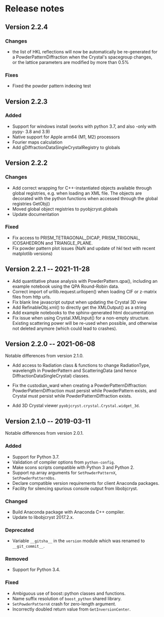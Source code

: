 # Release notes

## Version 2.2.4

### Changes

- the list of HKL reflections will now be automatically be re-generated 
  for a PowderPatternDiffraction when the Crystal's spacegroup changes,  
  or the lattice parameters are modified by more than 0.5%

### Fixes

- Fixed the powder pattern indexing test

## Version 2.2.3

### Added

- Support for windows install (works with python 3.7, and
  also -only with pypy- 3.8 and 3.9)
- Native support for Apple arm64 (M1, M2) processors
- Fourier maps calculation
- Add gDiffractionDataSingleCrystalRegistry to globals

## Version 2.2.2

### Changes

- Add correct wrapping for C++-instantiated objects available through global 
  registries, e.g. when loading an XML file. The objects are decorated with 
  the python functions when accessed through the global registries GetObj()
- Moved global object registries to pyobjcryst.globals
- Update documentation

### Fixed

- Fix access to PRISM_TETRAGONAL_DICAP, PRISM_TRIGONAL, 
  ICOSAHEDRON and TRIANGLE_PLANE.
- Fix powder pattern plot issues (NaN and update of hkl text with recent 
  matplotlib versions)

## Version 2.2.1 -- 2021-11-28

- Add quantitative phase analysis with PowderPattern.qpa(), including
  an example notebook using the QPA Round-Robin data.
- Correct import of urllib.request.urllopen() when loading CIF or z-matrix 
  files from http urls.
- Fix blank line javascript output when updating the Crystal 3D view
- Add RefinableObj.xml() to directly get the XMLOutput() as a string
- Add example notebooks to the sphinx-generated html documentation
- Fix issue when using Crystal.XMLInput() for a non-empty structure.
  Existing scattering power will be re-used when possible, and otherwise
  not deleted anymore (which could lead to crashes).

## Version 2.2.0 -- 2021-06-08

Notable differences from version 2.1.0.

- Add access to Radiation class & functions to change RadiationType,
  wavelength in PowderPattern and ScatteringData (and hence
  DiffractionDataSingleCrystal) classes.

- Fix the custodian_ward when creating a PowderPatternDiffraction:
  PowderPatternDiffraction must persist while PowderPattern exists, and
  Crystal must persist while PowderPatternDiffraction exists.

- Add 3D Crystal viewer `pyobjcryst.crystal.Crystal.widget_3d`.

## Version 2.1.0 -- 2019-03-11

Notable differences from version 2.0.1.

### Added

- Support for Python 3.7.
- Validation of compiler options from `python-config`.
- Make scons scripts compatible with Python 3 and Python 2.
- Support np.array arguments for `SetPowderPatternX`, `SetPowderPatternObs`.
- Declare compatible version requirements for client Anaconda packages.
- Facility for silencing spurious console output from libobjcryst.

### Changed

- Build Anaconda package with Anaconda C++ compiler.
- Update to libobjcryst 2017.2.x.

### Deprecated

- Variable `__gitsha__` in the `version` module which was renamed
  to `__git_commit__`.

### Removed

- Support for Python 3.4.

### Fixed

- Ambiguous use of boost::python classes and functions.
- Name suffix resolution of `boost_python` shared library.
- `SetPowderPatternX` crash for zero-length argument.
- Incorrectly doubled return value from `GetInversionCenter`.

